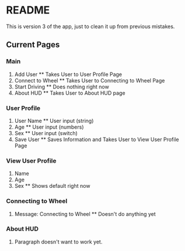 # README

This is version 3 of the app, just to clean it up from previous mistakes.

## Current Pages

### Main

1. Add User
** Takes User to User Profile Page
2. Connect to Wheel
** Takes User to Connecting to Wheel Page
3. Start Driving
** Does nothing right now
4. About HUD
** Takes User to About HUD page

### User Profile
1. User Name
** User input (string)
2. Age
** User input (numbers)
3. Sex 
** User input (switch)
4. Save User
** Saves Information and Takes User to View User Profile Page

### View User Profile
1. Name
2. Age
3. Sex
** Shows default right now

### Connecting to Wheel
1. Message: Connecting to Wheel
** Doesn't do anything yet

### About HUD
1. Paragraph doesn't want to work yet.

